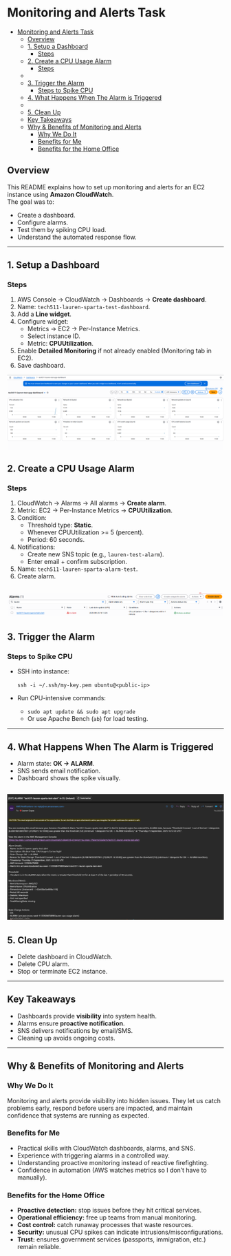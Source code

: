 # Monitoring and Alerts Task

- [Monitoring and Alerts Task](#monitoring-and-alerts-task)
  - [Overview](#overview)
  - [1. Setup a Dashboard](#1-setup-a-dashboard)
    - [Steps](#steps)
  - [2. Create a CPU Usage Alarm](#2-create-a-cpu-usage-alarm)
    - [Steps](#steps-1)
  - [](#)
  - [3. Trigger the Alarm](#3-trigger-the-alarm)
    - [Steps to Spike CPU](#steps-to-spike-cpu)
  - [4. What Happens When The Alarm is Triggered](#4-what-happens-when-the-alarm-is-triggered)
  - [](#-1)
  - [5. Clean Up](#5-clean-up)
  - [Key Takeaways](#key-takeaways)
  - [Why \& Benefits of Monitoring and Alerts](#why--benefits-of-monitoring-and-alerts)
    - [Why We Do It](#why-we-do-it)
    - [Benefits for Me](#benefits-for-me)
    - [Benefits for the Home Office](#benefits-for-the-home-office)

## Overview
This README explains how to set up monitoring and alerts for an EC2 instance using **Amazon CloudWatch**.  
The goal was to:  
- Create a dashboard.  
- Configure alarms.  
- Test them by spiking CPU load.  
- Understand the automated response flow.  

---

## 1. Setup a Dashboard

### Steps
1. AWS Console → CloudWatch → Dashboards → **Create dashboard**.  
2. Name: `tech511-lauren-sparta-test-dashboard`.  
3. Add a **Line widget**.  
4. Configure widget:  
   - Metrics → EC2 → Per-Instance Metrics.  
   - Select instance ID.  
   - Metric: **CPUUtilization**.  
5. Enable **Detailed Monitoring** if not already enabled (Monitoring tab in EC2).  
6. Save dashboard.  


![alt text](Dashboard.png)

## 2. Create a CPU Usage Alarm

### Steps
1. CloudWatch → Alarms → All alarms → **Create alarm**.  
2. Metric: EC2 → Per-Instance Metrics → **CPUUtilization**.  
3. Condition:  
   - Threshold type: **Static**.  
   - Whenever CPUUtilization >= 5 (percent).  
   - Period: 60 seconds.  
4. Notifications:  
   - Create new SNS topic (e.g., `lauren-test-alarm`).  
   - Enter email + confirm subscription.  
5. Name: `tech511-lauren-sparta-alarm-test`.  
6. Create alarm.  
   
![alt text](<../images/Screenshot 2025-09-25 171544.png>)
---

## 3. Trigger the Alarm

### Steps to Spike CPU
- SSH into instance:

  `ssh -i ~/.ssh/my-key.pem ubuntu@<public-ip>`


* Run CPU-intensive commands:

  * `sudo apt update && sudo apt upgrade`
  * Or use Apache Bench (`ab`) for load testing.

---

## 4. What Happens When The Alarm is Triggered

* Alarm state: **OK → ALARM**.
* SNS sends email notification.
* Dashboard shows the spike visually.

![alt text](<../images/Screenshot 2025-09-25 171431.png>)
---

## 5. Clean Up

* Delete dashboard in CloudWatch.
* Delete CPU alarm.
* Stop or terminate EC2 instance.

---

## Key Takeaways

* Dashboards provide **visibility** into system health.
* Alarms ensure **proactive notification**.
* SNS delivers notifications by email/SMS.
* Cleaning up avoids ongoing costs.

---

## Why & Benefits of Monitoring and Alerts

### Why We Do It

Monitoring and alerts provide visibility into hidden issues. They let us catch problems early, respond before users are impacted, and maintain confidence that systems are running as expected.

### Benefits for Me

* Practical skills with CloudWatch dashboards, alarms, and SNS.
* Experience with triggering alarms in a controlled way.
* Understanding proactive monitoring instead of reactive firefighting.
* Confidence in automation (AWS watches metrics so I don’t have to manually).

### Benefits for the Home Office

* **Proactive detection:** stop issues before they hit critical services.
* **Operational efficiency:** free up teams from manual monitoring.
* **Cost control:** catch runaway processes that waste resources.
* **Security:** unusual CPU spikes can indicate intrusions/misconfigurations.
* **Trust:** ensures government services (passports, immigration, etc.) remain reliable.


